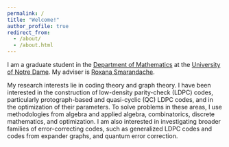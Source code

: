 ```yaml
---
permalink: /
title: "Welcome!"
author_profile: true
redirect_from: 
  - /about/
  - /about.html
---
```


I am a graduate student in the [Department of Mathematics](https://math.nd.edu) at the [University of Notre Dame](https://www.nd.edu). My adviser is [Roxana Smarandache](https://math.nd.edu/people/faculty/roxana-smarandache/). 

My research interests lie in coding theory and graph theory. I have been interested in the construction of low-density parity-check (LDPC) codes, particularly protograph-based and quasi-cyclic (QC) LDPC codes, and in the optimization of their parameters. To solve problems in these areas, I use methodologies from algebra and applied algebra, combinatorics, discrete mathematics, and optimization. I am also interested in investigating broader families of error-correcting codes, such as generalized LDPC codes and codes from expander graphs, and quantum error correction.
